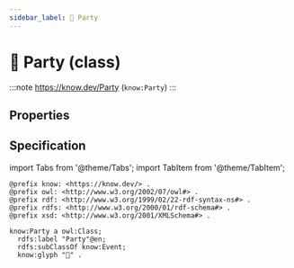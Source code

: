 ```yaml
---
sidebar_label: 🎉 Party
---
```


# 🎉 Party (class)

:::note
https://know.dev/Party
(`know:Party`)
:::

## Properties

## Specification

import Tabs from '@theme/Tabs';
import TabItem from '@theme/TabItem';

<Tabs>
<TabItem value="turtle" label="Turtle">

```turtle
@prefix know: <https://know.dev/> .
@prefix owl: <http://www.w3.org/2002/07/owl#> .
@prefix rdf: <http://www.w3.org/1999/02/22-rdf-syntax-ns#> .
@prefix rdfs: <http://www.w3.org/2000/01/rdf-schema#> .
@prefix xsd: <http://www.w3.org/2001/XMLSchema#> .

know:Party a owl:Class;
  rdfs:label "Party"@en;
  rdfs:subClassOf know:Event;
  know:glyph "🎉" .

```

</TabItem>
</Tabs>

[`Party`]: /Party
